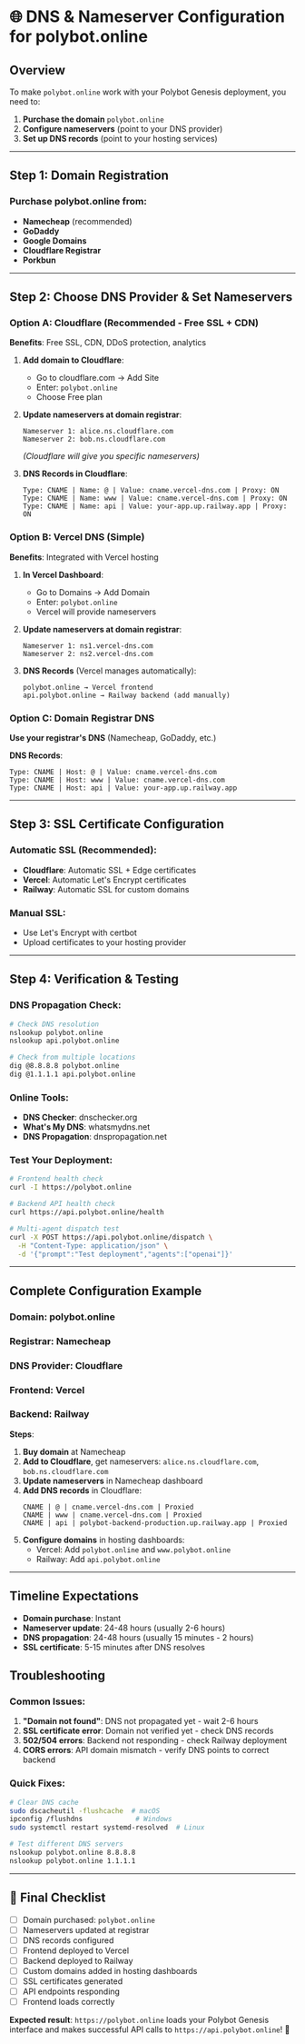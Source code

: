 # 🌐 DNS & Nameserver Configuration for polybot.online

## Overview
To make `polybot.online` work with your Polybot Genesis deployment, you need to:
1. **Purchase the domain** `polybot.online`
2. **Configure nameservers** (point to your DNS provider)
3. **Set up DNS records** (point to your hosting services)

---

## Step 1: Domain Registration

### Purchase polybot.online from:
- **Namecheap** (recommended)
- **GoDaddy** 
- **Google Domains**
- **Cloudflare Registrar**
- **Porkbun**

---

## Step 2: Choose DNS Provider & Set Nameservers

### Option A: Cloudflare (Recommended - Free SSL + CDN)

**Benefits**: Free SSL, CDN, DDoS protection, analytics

1. **Add domain to Cloudflare**:
   - Go to cloudflare.com → Add Site
   - Enter: `polybot.online`
   - Choose Free plan

2. **Update nameservers at domain registrar**:
   ```
   Nameserver 1: alice.ns.cloudflare.com
   Nameserver 2: bob.ns.cloudflare.com
   ```
   *(Cloudflare will give you specific nameservers)*

3. **DNS Records in Cloudflare**:
   ```
   Type: CNAME | Name: @ | Value: cname.vercel-dns.com | Proxy: ON
   Type: CNAME | Name: www | Value: cname.vercel-dns.com | Proxy: ON
   Type: CNAME | Name: api | Value: your-app.up.railway.app | Proxy: ON
   ```

### Option B: Vercel DNS (Simple)

**Benefits**: Integrated with Vercel hosting

1. **In Vercel Dashboard**:
   - Go to Domains → Add Domain
   - Enter: `polybot.online`
   - Vercel will provide nameservers

2. **Update nameservers at domain registrar**:
   ```
   Nameserver 1: ns1.vercel-dns.com
   Nameserver 2: ns2.vercel-dns.com
   ```

3. **DNS Records** (Vercel manages automatically):
   ```
   polybot.online → Vercel frontend
   api.polybot.online → Railway backend (add manually)
   ```

### Option C: Domain Registrar DNS

**Use your registrar's DNS** (Namecheap, GoDaddy, etc.)

**DNS Records**:
```
Type: CNAME | Host: @ | Value: cname.vercel-dns.com
Type: CNAME | Host: www | Value: cname.vercel-dns.com  
Type: CNAME | Host: api | Value: your-app.up.railway.app
```

---

## Step 3: SSL Certificate Configuration

### Automatic SSL (Recommended):
- **Cloudflare**: Automatic SSL + Edge certificates
- **Vercel**: Automatic Let's Encrypt certificates
- **Railway**: Automatic SSL for custom domains

### Manual SSL:
- Use Let's Encrypt with certbot
- Upload certificates to your hosting provider

---

## Step 4: Verification & Testing

### DNS Propagation Check:
```bash
# Check DNS resolution
nslookup polybot.online
nslookup api.polybot.online

# Check from multiple locations
dig @8.8.8.8 polybot.online
dig @1.1.1.1 api.polybot.online
```

### Online Tools:
- **DNS Checker**: dnschecker.org
- **What's My DNS**: whatsmydns.net
- **DNS Propagation**: dnspropagation.net

### Test Your Deployment:
```bash
# Frontend health check
curl -I https://polybot.online

# Backend API health check  
curl https://api.polybot.online/health

# Multi-agent dispatch test
curl -X POST https://api.polybot.online/dispatch \
  -H "Content-Type: application/json" \
  -d '{"prompt":"Test deployment","agents":["openai"]}'
```

---

## Complete Configuration Example

### Domain: polybot.online
### Registrar: Namecheap
### DNS Provider: Cloudflare
### Frontend: Vercel
### Backend: Railway

**Steps**:
1. **Buy domain** at Namecheap
2. **Add to Cloudflare**, get nameservers: `alice.ns.cloudflare.com`, `bob.ns.cloudflare.com`
3. **Update nameservers** in Namecheap dashboard
4. **Add DNS records** in Cloudflare:
   ```
   CNAME | @ | cname.vercel-dns.com | Proxied
   CNAME | www | cname.vercel-dns.com | Proxied  
   CNAME | api | polybot-backend-production.up.railway.app | Proxied
   ```
5. **Configure domains** in hosting dashboards:
   - Vercel: Add `polybot.online` and `www.polybot.online`
   - Railway: Add `api.polybot.online`

---

## Timeline Expectations

- **Domain purchase**: Instant
- **Nameserver update**: 24-48 hours (usually 2-6 hours)
- **DNS propagation**: 24-48 hours (usually 15 minutes - 2 hours)  
- **SSL certificate**: 5-15 minutes after DNS resolves

## Troubleshooting

### Common Issues:
1. **"Domain not found"**: DNS not propagated yet - wait 2-6 hours
2. **SSL certificate error**: Domain not verified yet - check DNS records
3. **502/504 errors**: Backend not responding - check Railway deployment
4. **CORS errors**: API domain mismatch - verify DNS points to correct backend

### Quick Fixes:
```bash
# Clear DNS cache
sudo dscacheutil -flushcache  # macOS
ipconfig /flushdns             # Windows
sudo systemctl restart systemd-resolved  # Linux

# Test different DNS servers
nslookup polybot.online 8.8.8.8
nslookup polybot.online 1.1.1.1
```

---

## 🎯 Final Checklist

- [ ] Domain purchased: `polybot.online`
- [ ] Nameservers updated at registrar
- [ ] DNS records configured
- [ ] Frontend deployed to Vercel
- [ ] Backend deployed to Railway  
- [ ] Custom domains added in hosting dashboards
- [ ] SSL certificates generated
- [ ] API endpoints responding
- [ ] Frontend loads correctly

**Expected result**: `https://polybot.online` loads your Polybot Genesis interface and makes successful API calls to `https://api.polybot.online`! 🚀
